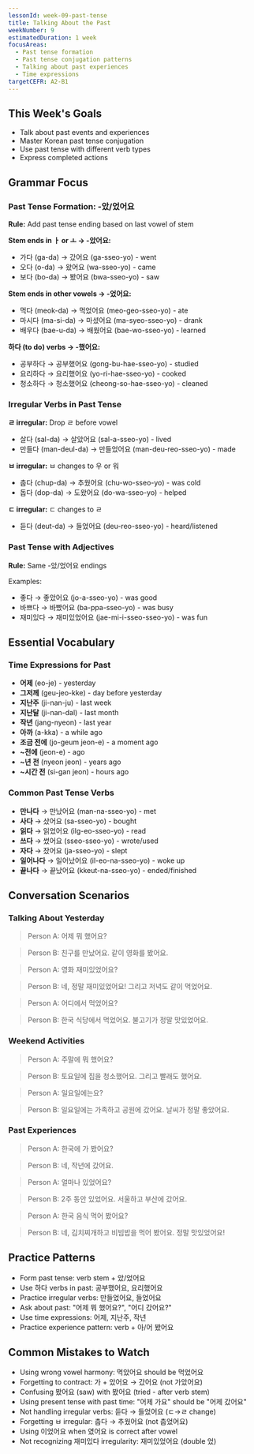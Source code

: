 ```yaml
---
lessonId: week-09-past-tense
title: Talking About the Past
weekNumber: 9
estimatedDuration: 1 week
focusAreas:
  - Past tense formation
  - Past tense conjugation patterns
  - Talking about past experiences
  - Time expressions
targetCEFR: A2-B1
---
```


## This Week's Goals

- Talk about past events and experiences
- Master Korean past tense conjugation
- Use past tense with different verb types
- Express completed actions

## Grammar Focus

### Past Tense Formation: -았/었어요

**Rule:** Add past tense ending based on last vowel of stem

**Stem ends in ㅏ or ㅗ → -았어요:**
- 가다 (ga-da) → 갔어요 (ga-sseo-yo) - went
- 오다 (o-da) → 왔어요 (wa-sseo-yo) - came
- 보다 (bo-da) → 봤어요 (bwa-sseo-yo) - saw

**Stem ends in other vowels → -었어요:**
- 먹다 (meok-da) → 먹었어요 (meo-geo-sseo-yo) - ate
- 마시다 (ma-si-da) → 마셨어요 (ma-syeo-sseo-yo) - drank
- 배우다 (bae-u-da) → 배웠어요 (bae-wo-sseo-yo) - learned

**하다 (to do) verbs → -했어요:**
- 공부하다 → 공부했어요 (gong-bu-hae-sseo-yo) - studied
- 요리하다 → 요리했어요 (yo-ri-hae-sseo-yo) - cooked
- 청소하다 → 청소했어요 (cheong-so-hae-sseo-yo) - cleaned

### Irregular Verbs in Past Tense

**ㄹ irregular:** Drop ㄹ before vowel
- 살다 (sal-da) → 살았어요 (sal-a-sseo-yo) - lived
- 만들다 (man-deul-da) → 만들었어요 (man-deu-reo-sseo-yo) - made

**ㅂ irregular:** ㅂ changes to 우 or 워
- 춥다 (chup-da) → 추웠어요 (chu-wo-sseo-yo) - was cold
- 돕다 (dop-da) → 도왔어요 (do-wa-sseo-yo) - helped

**ㄷ irregular:** ㄷ changes to ㄹ
- 듣다 (deut-da) → 들었어요 (deu-reo-sseo-yo) - heard/listened

### Past Tense with Adjectives

**Rule:** Same -았/었어요 endings

Examples:
- 좋다 → 좋았어요 (jo-a-sseo-yo) - was good
- 바쁘다 → 바빴어요 (ba-ppa-sseo-yo) - was busy
- 재미있다 → 재미있었어요 (jae-mi-i-sseo-sseo-yo) - was fun

## Essential Vocabulary

### Time Expressions for Past
- **어제** (eo-je) - yesterday
- **그저께** (geu-jeo-kke) - day before yesterday
- **지난주** (ji-nan-ju) - last week
- **지난달** (ji-nan-dal) - last month
- **작년** (jang-nyeon) - last year
- **아까** (a-kka) - a while ago
- **조금 전에** (jo-geum jeon-e) - a moment ago
- **~전에** (jeon-e) - ago
- **~년 전** (nyeon jeon) - years ago
- **~시간 전** (si-gan jeon) - hours ago

### Common Past Tense Verbs
- **만나다** → 만났어요 (man-na-sseo-yo) - met
- **사다** → 샀어요 (sa-sseo-yo) - bought
- **읽다** → 읽었어요 (ilg-eo-sseo-yo) - read
- **쓰다** → 썼어요 (sseo-sseo-yo) - wrote/used
- **자다** → 잤어요 (ja-sseo-yo) - slept
- **일어나다** → 일어났어요 (il-eo-na-sseo-yo) - woke up
- **끝나다** → 끝났어요 (kkeut-na-sseo-yo) - ended/finished

## Conversation Scenarios

### Talking About Yesterday

> Person A: 어제 뭐 했어요?

> Person B: 친구를 만났어요. 같이 영화를 봤어요.

> Person A: 영화 재미있었어요?

> Person B: 네, 정말 재미있었어요! 그리고 저녁도 같이 먹었어요.

> Person A: 어디에서 먹었어요?

> Person B: 한국 식당에서 먹었어요. 불고기가 정말 맛있었어요.

### Weekend Activities

> Person A: 주말에 뭐 했어요?

> Person B: 토요일에 집을 청소했어요. 그리고 빨래도 했어요.

> Person A: 일요일에는요?

> Person B: 일요일에는 가족하고 공원에 갔어요. 날씨가 정말 좋았어요.

### Past Experiences

> Person A: 한국에 가 봤어요?

> Person B: 네, 작년에 갔어요.

> Person A: 얼마나 있었어요?

> Person B: 2주 동안 있었어요. 서울하고 부산에 갔어요.

> Person A: 한국 음식 먹어 봤어요?

> Person B: 네, 김치찌개하고 비빔밥을 먹어 봤어요. 정말 맛있었어요!

## Practice Patterns

- Form past tense: verb stem + 았/었어요
- Use 하다 verbs in past: 공부했어요, 요리했어요
- Practice irregular verbs: 만들었어요, 들었어요
- Ask about past: "어제 뭐 했어요?", "어디 갔어요?"
- Use time expressions: 어제, 지난주, 작년
- Practice experience pattern: verb + 아/어 봤어요

## Common Mistakes to Watch

- Using wrong vowel harmony: 먹았어요 should be 먹었어요
- Forgetting to contract: 가 + 았어요 → 갔어요 (not 가았어요)
- Confusing 봤어요 (saw) with 봤어요 (tried - after verb stem)
- Using present tense with past time: "어제 가요" should be "어제 갔어요"
- Not handling irregular verbs: 듣다 → 들었어요 (ㄷ→ㄹ change)
- Forgetting ㅂ irregular: 춥다 → 추웠어요 (not 춥었어요)
- Using 이었어요 when 였어요 is correct after vowel
- Not recognizing 재미있다 irregularity: 재미있었어요 (double 었)
